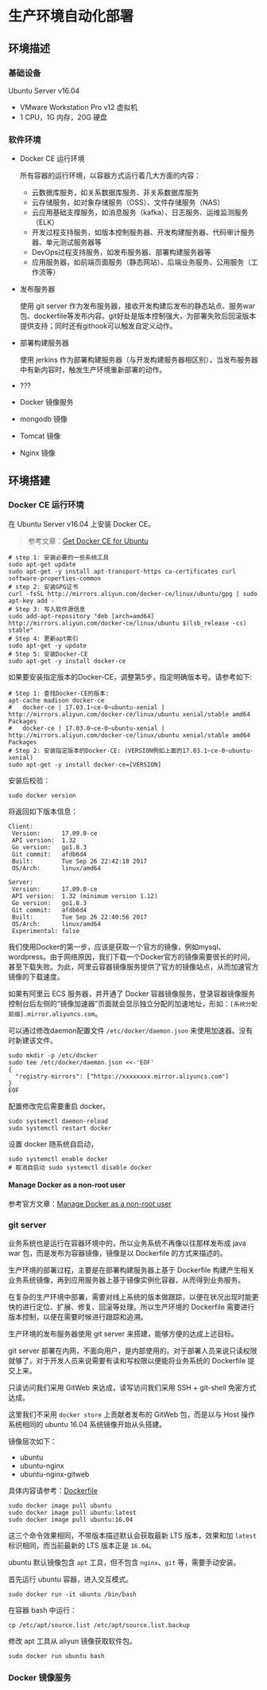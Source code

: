# 生产环境自动化部署

## 环境描述

### 基础设备

Ubuntu Server v16.04

+ VMware Workstation Pro v12 虚拟机
+ 1 CPU，1G 内存，20G 硬盘

### 软件环境

+ Docker CE 运行环境

  所有容器的运行环境，以容器方式运行着几大方面的内容：
  + 云数据库服务，如关系数据库服务、非关系数据库服务
  + 云存储服务，如对象存储服务（OSS）、文件存储服务（NAS）
  + 云应用基础支撑服务，如消息服务（kafka）、日志服务、运维监测服务（ELK）
  + 开发过程支持服务，如版本控制服务器、开发构建服务器、代码审计服务器、单元测试服务器等
  + DevOps过程支持服务，如发布服务器、部署构建服务器等
  + 应用服务器，如前端页面服务（静态网站）、后端业务服务、公用服务（工作流等）

+ 发布服务器

  使用 git server 作为发布服务器，接收开发构建后发布的静态站点、服务war包、dockerfile等发布内容。git好处是版本控制强大，为部署失败后回滚版本提供支持；同时还有githook可以触发自定义动作。

+ 部署构建服务器

  使用 jerkins 作为部署构建服务器（与开发构建服务器相区别），当发布服务器中有新内容时，触发生产环境重新部署的动作。

+ ???
+ Docker 镜像服务
+ mongodb 镜像
+ Tomcat 镜像
+ Nginx 镜像

## 环境搭建

### Docker CE 运行环境

在 Ubuntu Server v16.04 上安装 Docker CE。

> 参考文章：[Get Docker CE for Ubuntu](https://docs.docker.com/engine/installation/linux/docker-ce/ubuntu/#set-up-the-repository)

```shell
# step 1: 安装必要的一些系统工具
sudo apt-get update
sudo apt-get -y install apt-transport-https ca-certificates curl software-properties-common
# step 2: 安装GPG证书
curl -fsSL http://mirrors.aliyun.com/docker-ce/linux/ubuntu/gpg | sudo apt-key add -
# Step 3: 写入软件源信息
sudo add-apt-repository "deb [arch=amd64] http://mirrors.aliyun.com/docker-ce/linux/ubuntu $(lsb_release -cs) stable"
# Step 4: 更新apt索引
sudo apt-get -y update
# Step 5: 安装Docker-CE
sudo apt-get -y install docker-ce
```

如果要安装指定版本的Docker-CE，调整第5步，指定明确版本号。请参考如下:

```shell
# Step 1: 查找Docker-CE的版本:
apt-cache madison docker-ce
#   docker-ce | 17.03.1~ce-0~ubuntu-xenial | http://mirrors.aliyun.com/docker-ce/linux/ubuntu xenial/stable amd64 Packages
#   docker-ce | 17.03.0~ce-0~ubuntu-xenial | http://mirrors.aliyun.com/docker-ce/linux/ubuntu xenial/stable amd64 Packages
# Step 2: 安装指定版本的Docker-CE: (VERSION例如上面的17.03.1~ce-0~ubuntu-xenial)
sudo apt-get -y install docker-ce=[VERSION]
```

安装后校验：

```shell
sudo docker version
```

将返回如下版本信息：

```plain
Client:
 Version:      17.09.0-ce
 API version:  1.32
 Go version:   go1.8.3
 Git commit:   afdb6d4
 Built:        Tue Sep 26 22:42:18 2017
 OS/Arch:      linux/amd64

Server:
 Version:      17.09.0-ce
 API version:  1.32 (minimum version 1.12)
 Go version:   go1.8.3
 Git commit:   afdb6d4
 Built:        Tue Sep 26 22:40:56 2017
 OS/Arch:      linux/amd64
 Experimental: false
```

我们使用Docker的第一步，应该是获取一个官方的镜像，例如mysql、wordpress。由于网络原因，我们下载一个Docker官方的镜像需要很长的时间，甚至下载失败。为此，阿里云容器镜像服务提供了官方的镜像站点，从而加速官方镜像的下载速度。

如果有阿里云 ECS 服务器，并开通了 Docker 容器镜像服务，登录容器镜像服务控制台后左侧的“镜像加速器”页面就会显示独立分配的加速地址，形如：`[系统分配前缀].mirror.aliyuncs.com`。

可以通过修改daemon配置文件 `/etc/docker/daemon.json` 来使用加速器。没有时新建该文件。

```shell
sudo mkdir -p /etc/docker
sudo tee /etc/docker/daemon.json <<-'EOF'
{
  "registry-mirrors": ["https://xxxxxxxx.mirror.aliyuncs.com"]
}
EOF
```

配置修改完后需要重启 docker。

```shell
sudo systemctl daemon-reload
sudo systemctl restart docker
```

设置 docker 随系统自启动，

```shell
sudo systemctl enable docker
# 取消自启动 sudo systemctl disable docker
```

#### Manage Docker as a non-root user

参考官方文章：[Manage Docker as a non-root user](https://docs.docker.com/engine/installation/linux/linux-postinstall/)

### git server

业务系统也是运行在容器环境中的，所以业务系统不再像以往那样发布成 java war 包，而是发布为容器镜像，镜像是以 Dockerfile 的方式来描述的。

生产环境的部署过程，主要是在部署构建服务器上基于 Dockerfile 构建产生相关业务系统镜像，再到应用服务器上基于镜像实例化容器，从而得到业务服务。

在复杂的生产环境中部署，需要对线上系统的版本做跟踪，以便在状况出现时能更快的进行定位、扩展、修复、回滚等处理。所以生产环境的 Dockerfile 需要进行版本控制，以便在需要时候进行跟踪和追溯。

生产环境的发布服务器使用 git server 来搭建，能够方便的达成上述目标。

git server 部署在内网，不面向用户，是内部使用的。对于部署人员来说只读权限就够了，对于开发人员来说需要有读和写权限以便能将业务系统的 Dockerfile 提交上来。

只读访问我们采用 GitWeb 来达成，读写访问我们采用 SSH + git-shell 免密方式达成。

这里我们不采用 `docker store` 上贡献者发布的 GitWeb 包，而是以与 Host 操作系统相同的 ubuntu 16.04 系统镜像开始从头搭建。

镜像层次如下：

+ ubuntu
+ ubuntu-nginx
+ ubuntu-nginx-gitweb

具体内容请参考：[Dockerfile](./Dockerfile)

```shell
sudo docker image pull ubuntu
sudo docker image pull ubuntu:latest
sudo docker image pull ubuntu:16.04
```

这三个命令效果相同，不带版本描述默认会获取最新 LTS 版本，效果和加 `latest` 标识相同，而当前最新的 LTS 版本正是 `16.04`。

ubuntu 默认镜像包含 `apt` 工具，但不包含 `nginx`、`git` 等，需要手动安装。

首先运行 ubuntu 容器，进入交互模式。

```shell
sudo docker run -it ubuntu /bin/bash
```

在容器 bash 中运行：

```shell
cp /etc/apt/source.list /etc/apt/source.list.backup
```

修改 apt 工具从 aliyun 镜像获取软件包。

```shell
sudo docker run ubuntu bash
```

### Docker 镜像服务
